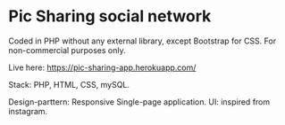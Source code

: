 # Pic Sharing social network

Coded in PHP without any external library, except Bootstrap for CSS.
For non-commercial purposes only.

Live here: https://pic-sharing-app.herokuapp.com/

Stack: PHP, HTML, CSS, mySQL. 

Design-parttern: Responsive Single-page application.
UI: inspired from instagram.
